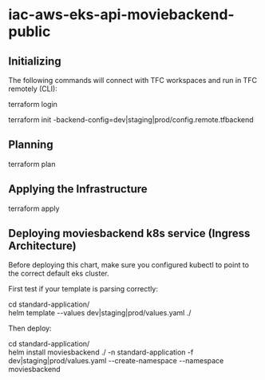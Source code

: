 # iac-aws-eks-api-moviebackend-public

## Initializing

The following commands will connect with TFC workspaces and run in TFC remotely (CLI):

terraform login  

terraform init -backend-config=dev|staging|prod/config.remote.tfbackend

## Planning

terraform plan

## Applying the Infrastructure

terraform apply

## Deploying moviesbackend k8s service (Ingress Architecture)

Before deploying this chart, make sure you configured kubectl to point to the correct
default eks cluster.  

First test if your template is parsing correctly:

cd standard-application/  
helm template --values dev|staging|prod/values.yaml ./

Then deploy:  

cd standard-application/  
helm install moviesbackend ./ -n standard-application -f dev|staging|prod/values.yaml --create-namespace --namespace moviesbackend 

